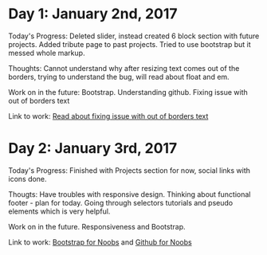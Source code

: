 <h1>Day 1: January 2nd, 2017</h1>

Today's Progress: Deleted slider, instead created 6 block section with future projects. Added tribute page to past projects. Tried to use bootstrap but it messed whole markup. 

Thoughts: Cannot understand why after resizing text comes out of the borders, trying to understand the bug, will read about float and em. 

Work on in the future: Bootstrap. Understanding github. Fixing issue with out of borders text

Link to work: <a href="http://ru.stackoverflow.com/questions/148638/%D0%9B%D0%BE%D0%BC%D0%B0%D0%B5%D1%82%D1%81%D1%8F-%D0%B2%D0%B5%D1%80%D1%81%D1%82%D0%BA%D0%B0-%D0%BF%D1%80%D0%B8-%D0%BC%D0%B0%D1%81%D1%88%D1%82%D0%B0%D0%B1%D0%B8%D1%80%D0%BE%D0%B2%D0%B0%D0%BD%D0%B8%D0%B8-%D1%81%D0%B0%D0%B9%D1%82%D0%B0-%D0%B2-chrome-%D0%B8-firefox">Read about fixing issue with out of borders text</a>

<h1>Day 2: January 3rd, 2017</h1>
Today's Progress: Finished with Projects section for now, social links with icons done. 

Thougts: Have troubles with responsive design. Thinking about functional footer - plan for today. Going through selectors tutorials and pseudo elements which is very helpful. 

Work on in the future. Responsiveness and Bootstrap. 

Link to work: <a href="http://getbootstrap.com/getting-started/">Bootstrap for Noobs</a> and <a href="https://youtu.be/_ALeswWzpBo">Github for Noobs</a>

